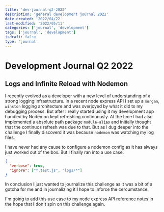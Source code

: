 ```yaml
---
title: 'dev-journal-q2-2022'
description: 'general development journal 2022'
date-created: '2022/04/22'
last-modified: '2022/05/11'
categories: ['journal', 'development']
tags: ['journal', 'development']
isdraft: false
type: 'journal'
---
```


# Development Journal Q2 2022

## Logs and Infinite Reload with Nodemon

I recently evolved as a developer with a new level of understanding of a strong logging infrastructure. In a recent node express API I set up a `morgan`, `winston` logging architecture and was overjoyed by what it did to my debugging process. But after I really started using it my development app handled by Nodemon kept refreshing continuously. At the time I had also implemented a absolute path package `module-alias` and initially thought that the continuos refresh was due to that. But as I dug deeper into the challenge I finally discoverd it was because `nodemon` was watching my log files.

I have never had any cause to configure a nodemon config as it has always just worked out of the box. But I finally ran into a use case.

```json
{
  "verbose": true,
  "ignore": ["*.test.js", "logs/*"]
}
```

In conclusion I just wanted to journalize this challenge as it was a bit of a gotcha for me and in journalizing it I hope to inforce the cercumstance.

I'm going to add this use case to my node express API reference notes in the hope that I don't spin on this challenge again.

